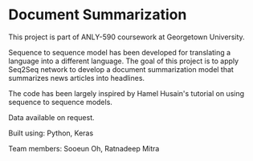# Document Summarization

This project is part of ANLY-590 coursework at Georgetown University.

Sequence to sequence model has been developed for translating a language into a different language. The goal of this project is to apply Seq2Seq network to develop a document summarization model that summarizes news articles into headlines.

The code has been largely inspired by Hamel Husain's tutorial on using sequence to sequence models.

Data available on request.

Built using: Python, Keras

Team members: Sooeun Oh, Ratnadeep Mitra
